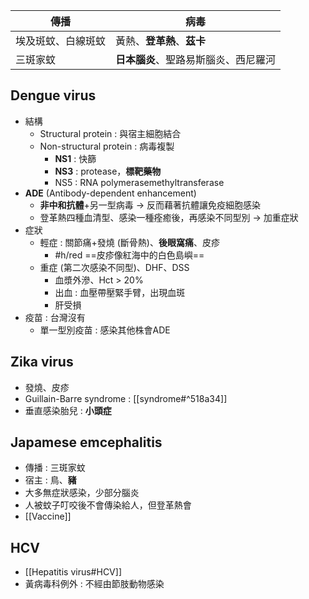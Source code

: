 
| 傳播        | 病毒                   |
| --------- | -------------------- |
| 埃及斑蚊、白線斑蚊 | 黃熱、**登革熱**、**茲卡**    |
| 三斑家蚊      | **日本腦炎**、聖路易斯腦炎、西尼羅河 |
## Dengue virus
- 結構
	- Structural protein : 與宿主細胞結合
	- Non-structural protein : 病毒複製
		- **NS1** : 快篩
		- **NS3** : protease，**標靶藥物**
		- NS5 : RNA polymerasemethyltransferase
- **ADE** (Antibody-dependent enhancement)
	- **非中和抗體**+另一型病毒 -> 反而藉著抗體讓免疫細胞感染
	- 登革熱四種血清型、感染一種痊癒後，再感染不同型別 -> 加重症狀
- 症狀
	- 輕症 : 關節痛+發燒 (斷骨熱)、**後眼窩痛**、皮疹
		- #h/red ==皮疹像紅海中的白色島嶼==
	- 重症 (第二次感染不同型)、DHF、DSS
		- 血漿外滲、Hct > 20%
		- 出血 : 血壓帶壓緊手臂，出現血斑
		- 肝受損
- 疫苗 : 台灣沒有
	- 單一型別疫苗 : 感染其他株會ADE
## Zika virus
- 發燒、皮疹
- Guillain-Barre syndrome : [[syndrome#^518a34]]
- 垂直感染胎兒 : **小頭症**
## Japamese emcephalitis
- 傳播 : 三斑家蚊
- 宿主 : 鳥、**豬**
- 大多無症狀感染，少部分腦炎
- 人被蚊子叮咬後不會傳染給人，但登革熱會
- [[Vaccine]]
## HCV
- [[Hepatitis virus#HCV]]
- 黃病毒科例外 : 不經由節肢動物感染